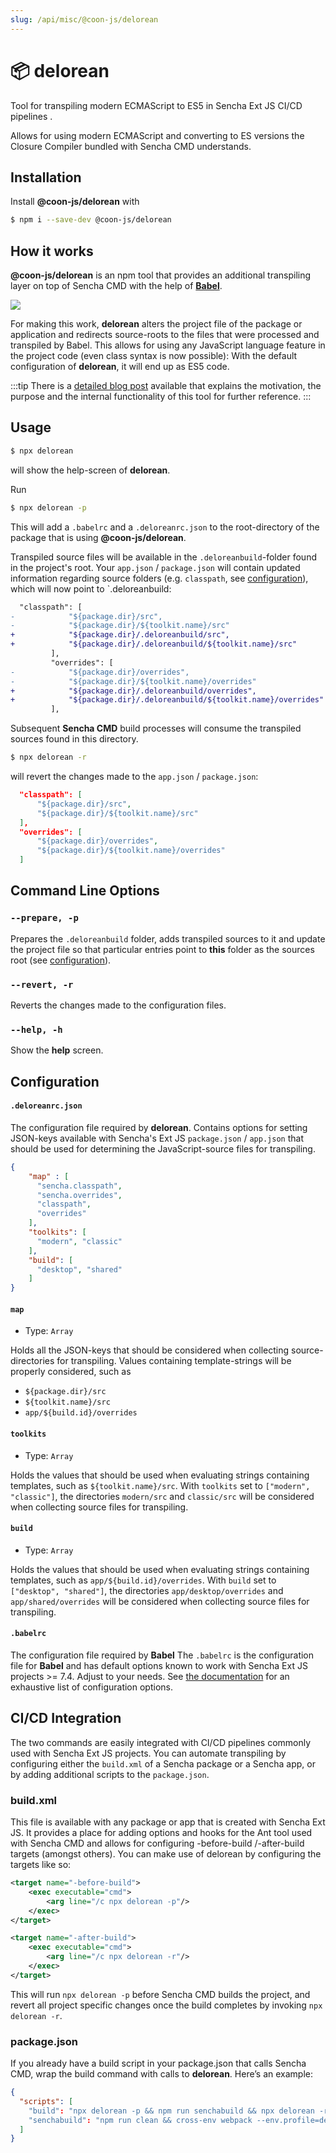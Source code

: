 ```yaml
---
slug: /api/misc/@coon-js/delorean
---
```


# 📦 delorean
Tool for transpiling modern ECMAScript to ES5 in Sencha Ext JS CI/CD pipelines  .

Allows for using modern ECMAScript and converting to ES versions the Closure Compiler bundled with Sencha CMD understands.

## Installation

Install **@coon-js/delorean** with

```bash
$ npm i --save-dev @coon-js/delorean
``` 

## How it works
**@coon-js/delorean** is an npm tool that provides an additional transpiling layer on top of Sencha CMD with the help of
[**Babel**](httpy://babel.dev).

![](https://raw.githubusercontent.com/coon-js/delorean/main/delorean_pipeline.png)

For making this work, **delorean** alters the project file of the package or application and redirects source-roots to the
files that were processed and transpiled by Babel. This allows for using any JavaScript language feature in the project
code (even class syntax is now possible): With the default configuration of **delorean**, it will end up as ES5 code.

:::tip
There is a [detailed blog post](https://medium.com/@thorstensuckow/sencha-ext-js-beyond-es5-a0382916b7a6) available
that explains the motivation, the purpose and the internal functionality of this tool for further reference.
:::


## Usage

```bash
$ npx delorean 
```

will show the help-screen of **delorean**.

Run

```bash
$ npx delorean -p
```

This will add a `.babelrc` and a `.deloreanrc.json` to the root-directory of the package that is using
**@coon-js/delorean**.

Transpiled source files will be available in the `.deloreanbuild`-folder found in the project's root. Your
`app.json` / `package.json` will contain updated information regarding source folders (e.g. `classpath`, see [configuration](#configuration)),
which will now point to `.deloreanbuild:

```diff
  "classpath": [
-            "${package.dir}/src",
-            "${package.dir}/${toolkit.name}/src"
+            "${package.dir}/.deloreanbuild/src",
+            "${package.dir}/.deloreanbuild/${toolkit.name}/src"
         ],
         "overrides": [
-            "${package.dir}/overrides",
-            "${package.dir}/${toolkit.name}/overrides"
+            "${package.dir}/.deloreanbuild/overrides",
+            "${package.dir}/.deloreanbuild/${toolkit.name}/overrides"
         ],
```

Subsequent **Sencha CMD** build processes will consume the transpiled sources found in this directory.

```bash
$ npx delorean -r
```

will revert the changes made to the `app.json` / `package.json`:

```json
  "classpath": [
      "${package.dir}/src",
      "${package.dir}/${toolkit.name}/src"
  ],
  "overrides": [
      "${package.dir}/overrides",
      "${package.dir}/${toolkit.name}/overrides"
  ]
```

## Command Line Options

### `--prepare, -p`
Prepares the `.deloreanbuild` folder, adds transpiled sources to it and update the project file so that particular entries
point to **this** folder as the sources root (see [configuration](#configuration)).

### `--revert, -r`
Reverts the changes made to the configuration files.

### `--help, -h`
Show the **help** screen.

## Configuration
#### `.deloreanrc.json`
The configuration file required by **delorean**.
Contains options for setting JSON-keys available with Sencha's Ext JS `package.json` / `app.json` that should be used
for determining the JavaScript-source files for transpiling.

```json
{
    "map" : [
      "sencha.classpath",
      "sencha.overrides",
      "classpath",
      "overrides"
    ],
    "toolkits": [
      "modern", "classic"
    ],
    "build": [
      "desktop", "shared"
    ]
}
```

#### `map`
- Type: `Array`

Holds all the JSON-keys that should be considered when collecting source-directories for transpiling. Values containing
template-strings will be properly considered, such as

- `${package.dir}/src`
- `${toolkit.name}/src`
- `app/${build.id}/overrides`

#### `toolkits`
- Type: `Array`

Holds the values that should be used when evaluating strings containing templates, such as `${toolkit.name}/src`.
With `toolkits` set to `["modern", "classic"]`, the directories `modern/src` and `classic/src` will be considered
when collecting source files for transpiling.

#### `build`
- Type: `Array`

Holds the values that should be used when evaluating strings containing templates, such as `app/${build.id}/overrides`.
With `build` set to `["desktop", "shared"]`, the directories `app/desktop/overrides` and `app/shared/overrides` will be considered
when collecting source files for transpiling.

#### `.babelrc`
The configuration file required by **Babel**
The `.babelrc` is the configuration file for **Babel** and has default options known to
work with Sencha Ext JS projects >= 7.4. Adjust to your needs. See [the documentation](https://babeljs.io/)
for an exhaustive list of configuration options.


## CI/CD Integration
The two commands are easily integrated with CI/CD pipelines commonly used with Sencha Ext JS projects.
You can automate transpiling by configuring either the `build.xml` of a Sencha package or a Sencha app, or by adding additional scripts to the `package.json`.

### build.xml
This file is available with any package or app that is created with Sencha Ext JS. It provides a place for adding options and hooks for the Ant tool used with Sencha CMD and allows for configuring -before-build /-after-build targets (amongst others). You can make use of delorean by configuring the targets like so:

```xml
<target name="-before-build">
    <exec executable="cmd">
        <arg line="/c npx delorean -p"/>
    </exec>
</target>

<target name="-after-build">
    <exec executable="cmd">
        <arg line="/c npx delorean -r"/>
    </exec>
</target>
```
This will run `npx delorean -p` before Sencha CMD builds the project, and revert all project specific changes once the build completes by invoking `npx delorean -r`.

### package.json
If you already have a build script in your package.json that calls Sencha CMD, wrap the build command with calls to **delorean**. Here’s an example:

```json
{
  "scripts": [
    "build": "npx delorean -p && npm run senchabuild && npx delorean -r",
    "senchabuild": "npm run clean && cross-env webpack --env.profile=desktop --env.environment=production --env.treeshake=yes --env.cmdopts=--uses"
  ]
}
```
